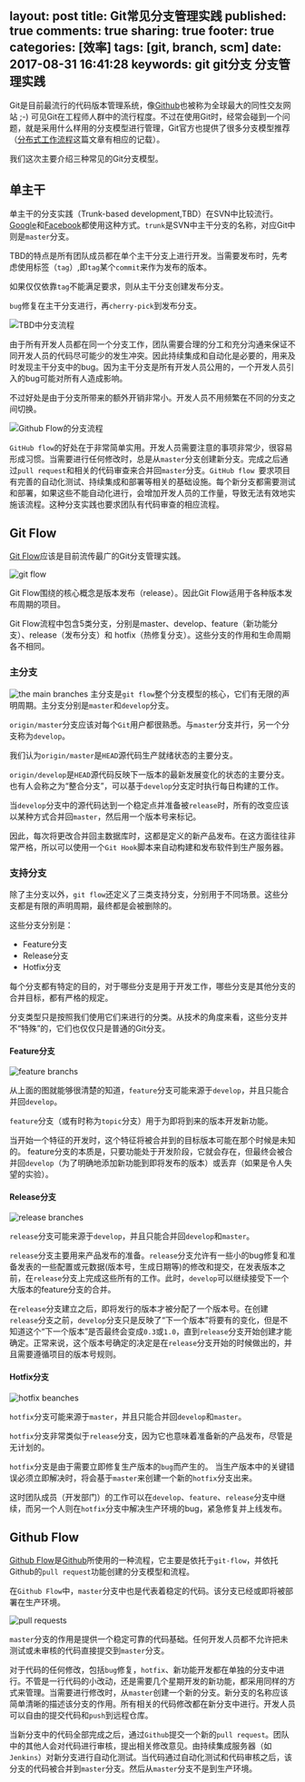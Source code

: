 layout: post
title: Git常见分支管理实践
published: true
comments: true
sharing: true
footer: true
categories: [效率]
tags: [git, branch, scm]
date: 2017-08-31 16:41:28
keywords: git git分支 分支管理实践
---

Git是目前最流行的代码版本管理系统，像[Github](https://github.io)也被称为全球最大的同性交友网站 ;-) 可见Git在工程师人群中的流行程度。不过在使用Git时，经常会碰到一个问题，就是采用什么样用的分支模型进行管理，Git官方也提供了很多分支模型推荐（[分布式工作流程](https://git-scm.com/book/zh/v2/%E5%88%86%E5%B8%83%E5%BC%8F-Git-%E5%88%86%E5%B8%83%E5%BC%8F%E5%B7%A5%E4%BD%9C%E6%B5%81%E7%A8%8B)这篇文章有相应的记载）。

我们这次主要介绍三种常见的Git分支模型。

<!-- more -->

## 单主干

单主干的分支实践（Trunk-based development,TBD）在SVN中比较流行。[Google](http://paulhammant.com/2013/05/06/googles-scaled-trunk-based-development/)和[Facebook](http://paulhammant.com/2013/03/13/facebook-tbd-take-2/)都使用这种方式。`trunk`是SVN中主干分支的名称，对应Git中则是`master`分支。

TBD的特点是所有团队成员都在单个主干分支上进行开发。当需要发布时，先考虑使用标签（`tag`）,即`tag`某个`commit`来作为发布的版本。

如果仅仅依靠`tag`不能满足要求，则从主干分支创建发布分支。

`bug`修复在主干分支进行，再`cherry-pick`到发布分支。

![TBD中分支流程](https://www.ibm.com/developerworks/cn/java/j-lo-git-mange/img001.png)

由于所有开发人员都在同一个分支工作，团队需要合理的分工和充分沟通来保证不同开发人员的代码尽可能少的发生冲突。因此持续集成和自动化是必要的，用来及时发现主干分支中的bug。因为主干分支是所有开发人员公用的，一个开发人员引入的bug可能对所有人造成影响。

不过好处是由于分支所带来的额外开销非常小。开发人员不用频繁在不同的分支之间切换。


![Github Flow的分支流程](https://www.ibm.com/developerworks/cn/java/j-lo-git-mange/img002.png)

`GitHub flow`的好处在于非常简单实用。开发人员需要注意的事项非常少，很容易形成习惯。当需要进行任何修改时，总是从`master`分支创建新分支。完成之后通过`pull request`和相关的代码审查来合并回`master`分支。`GitHub flow `要求项目有完善的自动化测试、持续集成和部署等相关的基础设施。每个新分支都需要测试和部署，如果这些不能自动化进行，会增加开发人员的工作量，导致无法有效地实施该流程。这种分支实践也要求团队有代码审查的相应流程。

## Git Flow

[Git Flow](http://nvie.com/posts/a-successful-git-branching-model/)应该是目前流传最广的Git分支管理实践。

![git flow](http://nvie.com/img/git-model@2x.png)

Git Flow围绕的核心概念是版本发布（release）。因此Git Flow适用于各种版本发布周期的项目。

Git Flow流程中包含5类分支，分别是master、develop、feature（新功能分支）、release（发布分支）和 hotfix（热修复分支）。这些分支的作用和生命周期各不相同。

### 主分支
![the main branches](http://nvie.com/img/main-branches@2x.png)
主分支是`git flow`整个分支模型的核心，它们有无限的声明周期。主分支分别是`master`和`develop`分支。

`origin/master`分支应该对每个`Git`用户都很熟悉。与`master`分支并行，另一个分支称为`develop`。

我们认为`origin/master`是`HEAD`源代码生产就绪状态的主要分支。

`origin/develop`是`HEAD`源代码反映下一版本的最新发展变化的状态的主要分支。也有人会称之为“整合分支”，可以基于`develop`分支定时执行每日构建的工作。

当`develop`分支中的源代码达到一个稳定点并准备被`release`时，所有的改变应该以某种方式合并回`master`，然后用一个版本号来标记。

因此，每次将更改合并回主数据库时，这都是定义的新产品发布。在这方面往往非常严格，所以可以使用一个`Git Hook`脚本来自动构建和发布软件到生产服务器。

### 支持分支

除了主分支以外，`git flow`还定义了三类支持分支，分别用于不同场景。这些分支都是有限的声明周期，最终都是会被删除的。

这些分支分别是：
- Feature分支
- Release分支
- Hotfix分支

每个分支都有特定的目的，对于哪些分支是用于开发工作，哪些分支是其他分支的合并目标，都有严格的规定。 

分支类型只是按照我们使用它们来进行的分类。从技术的角度来看，这些分支并不“特殊”的，它们也仅仅只是普通的Git分支。


#### Feature分支
![feature branchs](http://nvie.com/img/fb@2x.png)

从上面的图就能够很清楚的知道，`feature`分支可能来源于`develop`，并且只能合并回`develop`。

`feature`分支（或有时称为`topic`分支）用于为即将到来的版本开发新功能。 

当开始一个特征的开发时，这个特征将被合并到的目标版本可能在那个时候是未知的。 feature分支的本质是，只要功能处于开发阶段，它就会存在，但最终会被合并回`develop`（为了明确地添加新功能到即将发布的版本）或丢弃（如果是令人失望的实验）。


#### Release分支

![release branches](/images/blog/git-flow-release-branchs.jpg)

`release`分支可能来源于`develop`，并且只能合并回`develop`和`master`。

`release`分支主要用来产品发布的准备。`release`分支允许有一些小的bug修复和准备发表的一些配置或元数据(版本号，生成日期等)的修改和提交，在发表版本之前，在`release`分支上完成这些所有的工作。此时，`develop`可以继续接受下一个大版本的feature分支的合并。

在`release`分支建立之后，即将发行的版本才被分配了一个版本号。在创建`release`分支之前，`develop`分支只是反映了“下一个版本”将要有的变化，但是不知道这个“下一个版本”是否最终会变成`0.3`或`1.0`，直到`release`分支开始创建才能确定。正常来说，这个版本号确定的决定是在`release`分支开始的时候做出的，并且需要遵循项目的版本号规则。

#### Hotfix分支

![hotfix beanches](http://nvie.com/img/hotfix-branches@2x.png)

`hotfix`分支可能来源于`master`，并且只能合并回`develop`和`master`。

`hotfix`分支非常类似于`release`分支，因为它也意味着准备新的产品发布，尽管是无计划的。

 `hotfix`分支是由于需要立即修复生产版本的`bug`而产生的。 当生产版本中的关键错误必须立即解决时，将会基于`master`来创建一个新的`hotfix`分支出来。

这时团队成员（开发部门）的工作可以在`develop`、`feature`、`release`分支中继续，而另一个人则在`hotfix`分支中解决生产环境的bug，紧急修复并上线发布。

## Github Flow

[Github Flow](http://scottchacon.com/2011/08/31/github-flow.html)是[Github](https://github.com)所使用的一种流程，它主要是依托于`git-flow`，并依托Github的`pull request`功能创建的分支模型和流程。

在`Github Flow`中，`master`分支中也是代表着稳定的代码。该分支已经或即将被部署在生产环境。

![pull requests](https://cloud.githubusercontent.com/assets/70/6769770/61a2dcba-d0a8-11e4-9924-3576232053ee.png)

`master`分支的作用是提供一个稳定可靠的代码基础。任何开发人员都不允许把未测试或未审核的代码直接提交到`master`分支。

对于代码的任何修改，包括`bug`修复，`hotfix`、新功能开发都在单独的分支中进行。不管是一行代码的小改动，还是需要几个星期开发的新功能，都采用同样的方式来管理。当需要进行修改时，从`master`创建一个新的分支。新分支的名称应该简单清晰的描述该分支的作用。所有相关的代码修改都在新分支中进行。开发人员可以自由的提交代码和`push`到远程仓库。

当新分支中的代码全部完成之后，通过`Github`提交一个新的`pull request`。团队中的其他人会对代码进行审核，提出相关修改意见。由持续集成服务器（如`Jenkins`）对新分支进行自动化测试。当代码通过自动化测试和代码审核之后，该分支的代码被合并到`master`分支。然后从`master`分支不是到生产环境。

